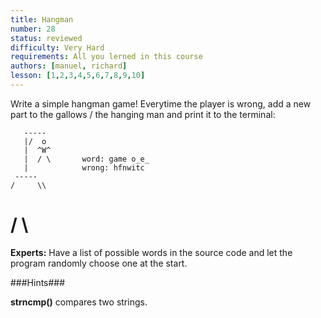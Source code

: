 ```yaml
---
title: Hangman
number: 28
status: reviewed
difficulty: Very Hard
requirements: All you lerned in this course
authors: [manuel, richard]
lesson: [1,2,3,4,5,6,7,8,9,10]
---
```


Write a simple hangman game! Everytime the player is wrong,
add a new part to the gallows / the hanging man and print it to the terminal:

       -----    
       |/  o
       |  ^W^
       |  / \       word: game o_e_
       |            wrong: hfnwitc
     -----   
    /     \\
   /       \
==============

**Experts:** Have a list of possible words in the source code and let the program randomly choose one at the start.

###Hints###

**strncmp()** compares two strings. 
